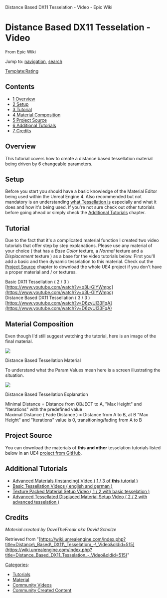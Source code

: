  Distance Based DX11 Tesselation - Video - Epic Wiki             

 

Distance Based DX11 Tesselation - Video
=======================================

From Epic Wiki

Jump to: [navigation](#mw-head), [search](#p-search)

[Template:Rating](/index.php?title=Template:Rating&action=edit&redlink=1 "Template:Rating (page does not exist)")

Contents
--------

*   [1 Overview](#Overview)
*   [2 Setup](#Setup)
*   [3 Tutorial](#Tutorial)
*   [4 Material Composition](#Material_Composition)
*   [5 Project Source](#Project_Source)
*   [6 Additional Tutorials](#Additional_Tutorials)
*   [7 Credits](#Credits)

Overview
--------

This tutorial covers how to create a distance based tessellation material being driven by 6 changeable parameters.

Setup
-----

Before you start you should have a basic knowledge of the Material Editor being used within the Unreal Engine 4. Also recommended but not mandatory is an understanding [what Tessellation is](http://www.nvidia.com/object/tessellation.html) especially and what it does and how it's being used. If you're not sure check out other tutorials before going ahead or simply check the [Additional Tutorials](/index.php?title=Distance_Based_DX11_Tesselation_-_Video#Additional_Tutorials "Distance Based DX11 Tesselation - Video") chapter.

Tutorial
--------

Due to the fact that it's a complicated material function I created two video tutorials that offer step by step explanations. Please use any material of your choice ( that has a _Base Color_ texture, a _Normal_ texture and a _Displacement_ texture ) as a base for the video tutorials below. First you'll add a basic and then dynamic tesselation to this material. Check out the [Project Source](/index.php?title=Distance_Based_DX11_Tesselation_-_Video#Project_Source "Distance Based DX11 Tesselation - Video") chapter to download the whole UE4 project if you don't have a proper material and / or textures.  
  
Basic DX11 Tessellation ( 2 / 3 )  
<youtube>[https://www.youtube.com/watch?v=o3L-GlYWmpc](https://www.youtube.com/watch?v=o3L-GlYWmpc)</youtube>  
Distance Based DX11 Tessellation ( 3 / 3 )  
<youtube>[https://www.youtube.com/watch?v=D6zyUI33FqA](https://www.youtube.com/watch?v=D6zyUI33FqA)</youtube>  

Material Composition
--------------------

Even though I'd still suggest watching the tutorial, here is an image of the final material.  
  

[![](https://d3ar1piqh1oeli.cloudfront.net/5/5d/DaveTheFreak-DistanceBasedTesselation.jpeg/800px-DaveTheFreak-DistanceBasedTesselation.jpeg)](/index.php?title=File:DaveTheFreak-DistanceBasedTesselation.jpeg)

Distance Based Tessellation Material

  
To understand what the Param Values mean here is a screen illustrating the situation.  
  

[![](https://d3ar1piqh1oeli.cloudfront.net/c/ca/DaveTheFreak-DistanceBasedTessellationExplanation.jpg/800px-DaveTheFreak-DistanceBasedTessellationExplanation.jpg)](/index.php?title=File:DaveTheFreak-DistanceBasedTessellationExplanation.jpg)

Distance Based Tessellation Explanation

  
Minimal Distance = Distance from OBJECT to A, "Max Height" and "Iterations" with the predefined value  
Maximal Distance ( Fade Distance ) = Distance from A to B, at B "Max Height" and "Iterations" value is 0, transitioning/fading from A to B  
  

Project Source
--------------

You can download the materials of **this and other** tesselation tutorials listed below in an UE4 [project from GitHub](https://github.com/XenoEgger/DynamicTesselation).

Additional Tutorials
--------------------

*   [Advanced Materials (Instancing) Video ( 1 / 3 of **this** tutorial )](https://www.youtube.com/watch?v=NX-NNyGV3oQ)
*   [Basic Tessellation Videos ( english and german )](/index.php?title=Tessellation_-_Video&action=edit&redlink=1 "Tessellation - Video (page does not exist)")
*   [Texture Packed Material Setup Video ( 1 / 2 with basic tesselation )](https://www.youtube.com/watch?v=oMKHfiFD9Js)
*   [Advanced Tessellated Displaced Material Setup Video ( 2 / 2 with advanced tesselation )](https://www.youtube.com/watch?v=_Xmxt1wv1SE)

Credits
-------

_Material created by DaveTheFreak aka David Scholze_

Retrieved from "[https://wiki.unrealengine.com/index.php?title=Distance\_Based\_DX11\_Tesselation\_-\_Video&oldid=515](https://wiki.unrealengine.com/index.php?title=Distance_Based_DX11_Tesselation_-_Video&oldid=515)"

[Categories](/index.php?title=Special:Categories "Special:Categories"):

*   [Tutorials](/index.php?title=Category:Tutorials&action=edit&redlink=1 "Category:Tutorials (page does not exist)")
*   [Material](/index.php?title=Category:Material "Category:Material")
*   [Community Videos](/index.php?title=Category:Community_Videos "Category:Community Videos")
*   [Community Created Content](/index.php?title=Category:Community_Created_Content "Category:Community Created Content")